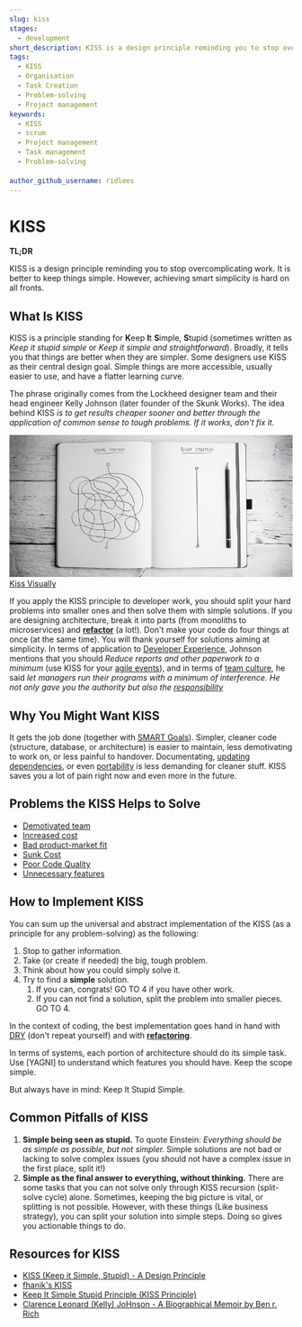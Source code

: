 ```yaml
---
slug: kiss
stages:
  - development
short_description: KISS is a design principle reminding you to stop overcomplicating. It is better to keep things simple. Yet, devs struggle to achieve smart simplicity in their systems
tags:
  - KISS
  - Organisation
  - Task Creation
  - Problem-solving
  - Project management
keywords:
  - KISS
  - scrum
  - Project management
  - Task management
  - Problem-solving

author_github_username: ridlees
---
```


# KISS

**TL;DR**

KISS is a design principle reminding you to stop overcomplicating work. It is better to keep things simple. However, achieving smart simplicity is hard on all fronts.

## What Is KISS

KISS is a principle standing for **K**eep **I**t **S**imple, **S**tupid (sometimes written as *Keep it stupid simple* or *Keep it simple and straightforward*). Broadly, it tells you that things are better when they are simpler. Some designers use KISS as their central design goal. Simple things are more accessible, usually easier to use, and have a flatter learning curve.

The phrase originally comes from the Lockheed designer team and their head engineer Kelly Johnson (later founder of the Skunk Works). The idea behind KISS *is to get results cheaper sooner and better through the application of common sense to tough problems. If it works, don’t fix it.*

![KISS visually](/files/kiss.jpg)
[Kiss Visually](https://www.clarizen.com/importance-kiss-principle-project-management/)

If you apply the KISS principle to developer work, you should split your hard problems into smaller ones and then solve them with simple solutions. If you are designing architecture, break it into parts (from monoliths to microservices) and **[refactor](/practices/refactoring)** (a lot!). Don't make your code do four things at once (at the same time). You will thank yourself for solutions aiming at simplicity.
In terms of application to [Developer Experience](/practices/good-developer-experience), Johnson mentions that you should *Reduce reports and other paperwork to a minimum* (use KISS for your [agile events](/practices/agile-events)), and in terms of [team culture](/practices/team-culture), he said *let managers run their programs with a minimum of interference. He not only gave you the authority but also the [responsibility](/practices/responsibility)*

## Why You Might Want KISS

It gets the job done (together with [SMART Goals](/practices/smart-goals)). Simpler, cleaner code (structure, database, or architecture) is easier to maintain, less demotivating to work on, or less painful to handover. Documentating, [updating dependencies](/practices/updating-the-dependencies), or even [portability](/practices/software-portability) is less demanding for cleaner stuff. KISS saves you a lot of pain right now and even more in the future.

## Problems the KISS Helps to Solve

- [Demotivated team](/problems/demotivated-team)
- [Increased cost](/problems/increased-cost)
- [Bad product-market fit](/problems/bad-product-market-fit)
- [Sunk Cost](/problems/sunk-cost)
- [Poor Code Quality](/problems/poor-code-quality)
- [Unnecessary features](/problems/unnecessary-features)

## How to Implement KISS

You can sum up the universal and abstract implementation of the KISS (as a principle for any problem-solving) as the following:

1. Stop to gather information.
2. Take (or create if needed) the big, tough problem.
3. Think about how you could simply solve it.
4. Try to find a **simple**  solution.
   1. If you can, congrats! GO TO 4 if you have other work.
   2.  If you can not find a solution, split the problem into smaller pieces. GO TO 4.

In the context of coding, the best implementation goes hand in hand with [DRY]() (don't repeat yourself) and with **[refactoring](/practices/refactoring)**.

In terms of systems, each portion of architecture should do its simple task. Use [YAGNI] to understand which features you should have. Keep the scope simple.

But always have in mind: Keep It Stupid Simple.

## Common Pitfalls of KISS

1.  **Simple being seen as stupid.** To quote Einstein: *Everything should be as simple as possible, but not simpler.* Simple solutions are not bad or lacking to solve complex issues (you should not have a complex issue in the first place, split it!)
2. **Simple as the final answer to everything, without thinking.** There are some tasks that you can not solve only through KISS recursion (split-solve cycle) alone. Sometimes, keeping the big picture is vital, or splitting is not possible. However, with these things (Like business strategy), you can split your solution into simple steps. Doing so gives you actionable things to do.

## Resources for KISS

- [KISS (Keep it Simple, Stupid) - A Design Principle](https://www.interaction-design.org/literature/article/kiss-keep-it-simple-stupid-a-design-principle)
- [fhanik's KISS](https://people.apache.org/~fhanik/kiss.html)
- [Keep It Simple Stupid Principle (KISS Principle)](https://www.techopedia.com/definition/20262/keep-it-simple-stupid-principle-kiss-principle)
- [Clarence Leonard (Kelly) JoHnson - A Biographical Memoir by Ben r. Rich](http://www.nasonline.org/publications/biographical-memoirs/memoir-pdfs/johnson-clarence.pdf)
